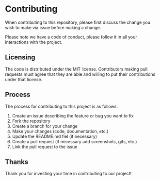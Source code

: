 # Contributing

When contributing to this repository, please first discuss the change you wish to make via issue before making a change.

Please note we have a code of conduct, please follow it in all your interactions with the project.

## Licensing

The code is distributed under the MIT license.  Contributors making pull
requests must agree that they are able and willing to put their contributions
under that license.

## Process

The process for contributing to this project is as follows:

1. Create an issue describing the feature or bug you want to fix
2. Fork the repository
3. Create a branch for your change
4. Make your changes (code, documentation, etc.)
5. Update the README.md fiel (if necessary)
6. Create a pull request (if necessary add screenshots, gifs, etc.)
7. Link the pull request to the issue


## Thanks

Thank you for investing your time in contributing to our project!
